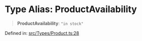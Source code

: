 # Type Alias: ProductAvailability

> **ProductAvailability**: `"in stock"`

Defined in: [src/Types/Product.ts:28](https://github.com/Riders004/Tv/blob/3d6aaf6f3efb499dc9d0ca82bb24083bb45a8478/src/Types/Product.ts#L28)
